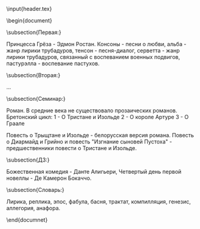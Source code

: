 \input{header.tex}

\begin{document}

\subsection{Первая:}

Принцесса Грёза - Эдмон Ростан.
Консоны - песни о любви, альба - жанр лирики трубадуров, тенсон - песня-диалог, серветта - жанр лирики трубадуров, связанный с воспеванием военных подвигов, пастурэлла - воспевание пастухов.

\subsection{Вторая:}

...

\subsection{Семинар:}

Роман.
В средние века не существовало прозаических романов. 
Бретонский цикл:
1 - О Тристане и Изольде
2 - О короле Артуре
3 - О Граале

Повесть о Трыщтане и Изольде - белорусская версия романа. Повесть о Диармайд и Грийно и повесть "Изгнание сыновей Пустоха" - предшественники повести о Тристане и Изольде.

\subsection{ДЗ:}

Божественная комедия - Данте Алигьери, Четвертый день первой новеллы - Де Камерон Бокаччо.

\subsection{Словарь:}

Лирика, реплика, эпос, фабула, басня, трактат, компилляция, генезис, аллегория, анафора.

\end{documnet}